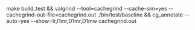 make build_test && valgrind --tool=cachegrind --cache-sim=yes --cachegrind-out-file=cachegrind.out ./bin/test/baseline && cg_annotate --auto=yes --show=Ir,I1mr,D1mr,D1mw cachegrind.out